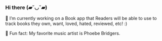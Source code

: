 ### Hi there (▰˘◡˘▰)

<!--
**lettie925/lettie925** is a ✨ _special_ ✨ repository because its `README.md` (this file) appears on your GitHub profile.

Here are some ideas to get you started:

- 🔭 I’m currently working on ...
- 🌱 I’m currently learning ...
- 👯 I’m looking to collaborate on ...
- 🤔 I’m looking for help with ...
- 💬 Ask me about ...
- 📫 How to reach me: ...
- 😄 Pronouns: ...
- ⚡ Fun fact: ...
-->
🌱 I’m currently working on a Book app that Readers will be able to use to track books they own, want, loved, hated, reviewed, etc! :) 

💛 Fun fact: My favorite music artist is Phoebe Bridgers. 
